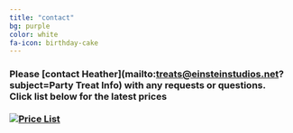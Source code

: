 ```yaml
---
title: "contact"
bg: purple
color: white
fa-icon: birthday-cake
---
```


### Please [contact Heather](mailto:treats@einsteinstudios.net?subject=Party Treat Info) with any requests or questions.<br />Click list below for the latest prices<br /><br /><a href="/img/price/Price List.jpg" title="Price List"><img src="//images.weserv.nl/?url=treats.einsteinstudios.net/img/price/Price List.jpg&w=350&h=525&output=jpg&q=90" alt="Price List" /></a>
